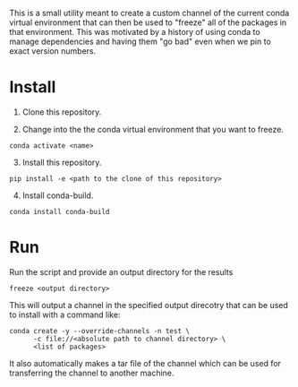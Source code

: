 This is a small utility meant to create a custom channel of the current
conda virtual environment that can then be used to "freeze" all of the
packages in that environment. This was motivated by a history of using
conda to manage dependencies and having them "go bad" even when we pin
to exact version numbers.

Install
=======

1) Clone this repository.

2) Change into the the conda virtual environment that you want to freeze.
```
conda activate <name>
```

3) Install this repository. 
```
pip install -e <path to the clone of this repository>
```

4)  Install conda-build.
```
conda install conda-build
```

Run
===

Run the script and provide an output directory for the results
```
freeze <output directory>
```

This will output a channel in the specified output direcotry that can be
used to install with a command like:
```
conda create -y --override-channels -n test \
      -c file://<absolute path to channel directory> \
      <list of packages>
```
It also automatically makes a tar file of the channel which can be used for
transferring the channel to another machine.
